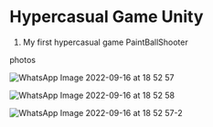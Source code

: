 # Hypercasual Game Unity
 
1. My first hypercasual game PaintBallShooter


photos

![WhatsApp Image 2022-09-16 at 18 52 57](https://user-images.githubusercontent.com/91075579/190680728-66f79993-3744-42a4-9faa-480a38739030.jpeg)

![WhatsApp Image 2022-09-16 at 18 52 58](https://user-images.githubusercontent.com/91075579/190681042-2e889f96-344b-43d6-9c2f-16ff8aeea6ba.jpeg)

![WhatsApp Image 2022-09-16 at 18 52 57-2](https://user-images.githubusercontent.com/91075579/190681134-436591da-313c-4d6d-a8e6-f08524ed86df.jpeg)

